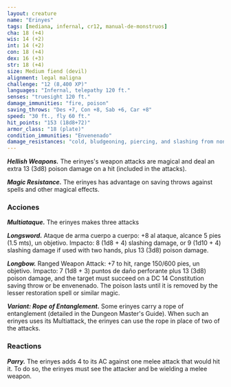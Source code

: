 ```yaml
---
layout: creature
name: "Erinyes"
tags: [mediana, infernal, cr12, manual-de-monstruos]
cha: 18 (+4)
wis: 14 (+2)
int: 14 (+2)
con: 18 (+4)
dex: 16 (+3)
str: 18 (+4)
size: Medium fiend (devil)
alignment: legal maligna
challenge: "12 (8,400 XP)"
languages: "Infernal, telepathy 120 ft."
senses: "truesight 120 ft."
damage_immunities: "fire, poison"
saving_throws: "Des +7, Con +8, Sab +6, Car +8"
speed: "30 ft., fly 60 ft."
hit_points: "153 (18d8+72)"
armor_class: "18 (plate)"
condition_immunities: "Envenenado"
damage_resistances: "cold, bludgeoning, piercing, and slashing from nonmagical weapons that aren't silvered"
---
```


***Hellish Weapons.*** The erinyes's weapon attacks are magical and deal an extra 13 (3d8) poison damage on a hit (included in the attacks).

***Magic Resistance.*** The erinyes has advantage on saving throws against spells and other magical effects.

### Acciones

***Multiataque.*** The erinyes makes three attacks

***Longsword.*** Ataque de arma cuerpo a cuerpo: +8 al ataque, alcance 5 pies (1.5 mts), un objetivo. Impacto: 8 (1d8 + 4) slashing damage, or 9 (1d10 + 4) slashing damage if used with two hands, plus 13 (3d8) poison damage.

***Longbow.*** Ranged Weapon Attack: +7 to hit, range 150/600 pies, un objetivo. Impacto: 7 (1d8 + 3) puntos de daño perforante plus 13 (3d8) poison damage, and the target must succeed on a DC 14 Constitution saving throw or be envenenado. The poison lasts until it is removed by the lesser restoration spell or similar magic.

***Variant: Rope of Entanglement.*** Some erinyes carry a rope of entanglement (detailed in the Dungeon Master's Guide). When such an erinyes uses its Multiattack, the erinyes can use the rope in place of two of the attacks.

### Reactions

***Parry.*** The erinyes adds 4 to its AC against one melee attack that would hit it. To do so, the erinyes must see the attacker and be wielding a melee weapon.